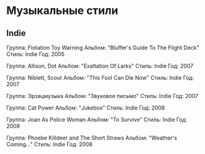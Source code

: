 # Музыкальные стили

## Indie

Группа: Flotation Toy Warning
Альбом: "Bluffer's Guide To The Flight Deck"
Стиль: Indie
Год: 2005

Группа: Allison, Dot
Альбом: "Exaltation Of Larks"
Стиль: Indie
Год: 2007

Группа: Niblett, Scout
Альбом: "This Fool Can Die Now"
Стиль: Indie
Год: 2007

Группа: Эрзацмузыка
Альбом: "Звуковое письмо"
Стиль: Indie
Год: 2007

Группа: Cat Power
Альбом: "Jukebox"
Стиль: Indie
Год: 2008

Группа: Joan As Police Woman
Альбом: "To Survive"
Стиль: Indie
Год: 2008

Группа: Phoebe Killdeer and The Short Straws
Альбом: "Weather's Coming..."
Стиль: Indie
Год: 2008

